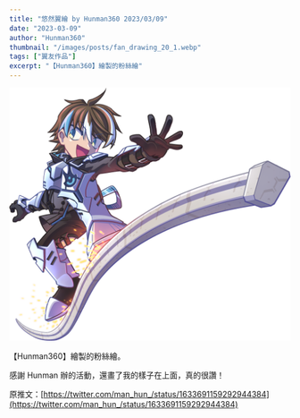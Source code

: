 ```yaml
---
title: "悠然翼繪 by Hunman360 2023/03/09"
date: "2023-03-09"
author: "Hunman360"
thumbnail: "/images/posts/fan_drawing_20_1.webp"
tags: ["翼友作品"]
excerpt: "【Hunman360】繪製的粉絲繪"
---
```

![悠然翼繪 by Hunman360 2023/03/09](/images/posts/fan_drawing_20_2.webp)

【Hunman360】繪製的粉絲繪。

感謝 Hunman 辦的活動，還畫了我的樣子在上面，真的很讚！

原推文：[https://twitter.com/man_hun_/status/1633691159292944384](https://twitter.com/man_hun_/status/1633691159292944384)